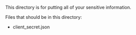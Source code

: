 This directory is for putting all of your sensitive information.

Files that should be in this directory:
- client_secret.json

